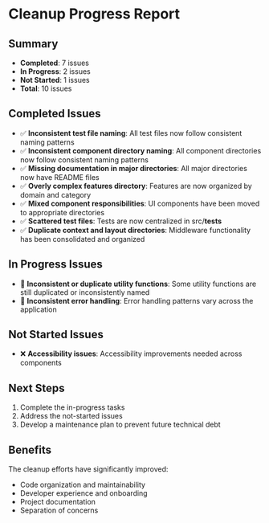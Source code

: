 # Cleanup Progress Report

## Summary
- **Completed**: 7 issues
- **In Progress**: 2 issues
- **Not Started**: 1 issues
- **Total**: 10 issues

## Completed Issues
- ✅ **Inconsistent test file naming**: All test files now follow consistent naming patterns
- ✅ **Inconsistent component directory naming**: All component directories now follow consistent naming patterns
- ✅ **Missing documentation in major directories**: All major directories now have README files
- ✅ **Overly complex features directory**: Features are now organized by domain and category
- ✅ **Mixed component responsibilities**: UI components have been moved to appropriate directories
- ✅ **Scattered test files**: Tests are now centralized in src/__tests__
- ✅ **Duplicate context and layout directories**: Middleware functionality has been consolidated and organized

## In Progress Issues
- 🚧 **Inconsistent or duplicate utility functions**: Some utility functions are still duplicated or inconsistently named
- 🚧 **Inconsistent error handling**: Error handling patterns vary across the application

## Not Started Issues
- ❌ **Accessibility issues**: Accessibility improvements needed across components

## Next Steps
1. Complete the in-progress tasks
2. Address the not-started issues
3. Develop a maintenance plan to prevent future technical debt

## Benefits
The cleanup efforts have significantly improved:
- Code organization and maintainability
- Developer experience and onboarding
- Project documentation
- Separation of concerns
